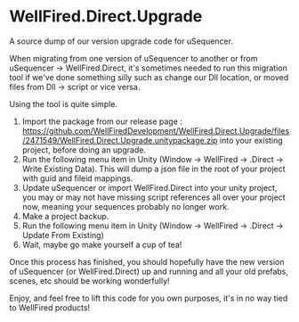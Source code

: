 # WellFired.Direct.Upgrade
A source dump of our version upgrade code for uSequencer.

When migrating from one version of uSequencer to another or from uSequencer -> WellFired.Direct, it's sometimes needed to run this migration tool if we've done something silly such as change our Dll location, or moved files from Dll -> script or vice versa.

Using the tool is quite simple.

1. Import the package from our release page : https://github.com/WellFiredDevelopment/WellFired.Direct.Upgrade/files/2471549/WellFired.Direct.Upgrade.unitypackage.zip into your existing project, before doing an upgrade.
2. Run the following menu item in Unity (Window -> WellFired -> .Direct -> Write Existing Data). This will dump a json file in the root of your project with guid and fileid mappings.
3. Update uSequencer or import WellFired.Direct into your unity project, you may or may not have missing script references all over your project now, meaning your sequences probably no longer work.
4. Make a project backup.
5. Run the following menu item in Unity (Window -> WellFired -> .Direct -> Update From Existing)
6. Wait, maybe go make yourself a cup of tea!

Once this process has finished, you should hopefully have the new version of uSequencer (or WellFired.Direct) up and running and all your old prefabs, scenes, etc should be working wonderfully!

Enjoy, and feel free to lift this code for you own purposes, it's in no way tied to WellFired products!
